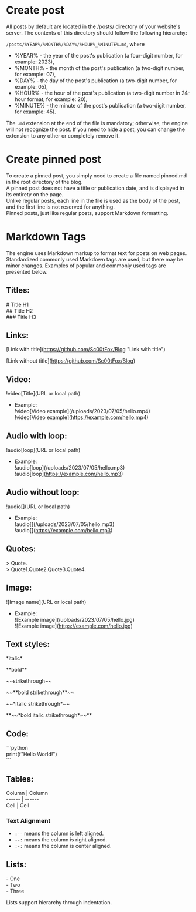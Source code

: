 # Create post

All posts by default are located in the /posts/ directory of your website's server. The contents of this directory should follow the following hierarchy:

`/posts/%YEAR%/%MONTH%/%DAY%/%HOUR%_%MINUTE%.md`, where

- %YEAR% - the year of the post's publication (a four-digit number, for example: 2023),
- %MONTH% - the month of the post's publication (a two-digit number, for example: 07),
- %DAY% - the day of the post's publication (a two-digit number, for example: 05),
- %HOUR% - the hour of the post's publication (a two-digit number in 24-hour format, for example: 20),
- %MINUTE% - the minute of the post's publication (a two-digit number, for example: 45).

The `.md` extension at the end of the file is mandatory; otherwise, the engine will not recognize the post. If you need to hide a post, you can change the extension to any other or completely remove it.

# Create pinned post

To create a pinned post, you simply need to create a file named pinned.md in the root directory of the blog.  
A pinned post does not have a title or publication date, and is displayed in its entirety on the page.  
Unlike regular posts, each line in the file is used as the body of the post, and the first line is not reserved for anything.  
Pinned posts, just like regular posts, support Markdown formatting.

# Markdown Tags

The engine uses Markdown markup to format text for posts on web pages. Standardized commonly used Markdown tags are used, but there may be minor changes. Examples of popular and commonly used tags are presented below.

## Titles:  
\# Title H1  
\## Title H2  
\### Title H3

## Links:  
\[Link with title](https://github.com/Sc00tFox/Blog "Link with title")  

\[Link without title](https://github.com/Sc00tFox/Blog)  

## Video:  
\!video[Title](URL or local path)  
- Example:  
\!video[Video example]\(/uploads/2023/07/05/hello.mp4)  
\!video[Video example]\(https://example.com/hello.mp4)  

## Audio with loop:  
\!audio[loop](URL or local path)  
- Example:  
\!audio[loop]\(/uploads/2023/07/05/hello.mp3)  
\!audio[loop]\(https://example.com/hello.mp3)  

## Audio without loop:  
\!audio[](URL or local path) 
- Example:  
\!audio[]\(/uploads/2023/07/05/hello.mp3)  
\!audio[]\(https://example.com/hello.mp3)  

## Quotes:  
\> Quote.  
\> Quote1.Quote2.Quote3.Quote4.  

## Image:  
\![Image name](URL or local path)  
- Example:  
\![Example image]\(/uploads/2023/07/05/hello.jpg)  
\![Example image]\(https://example.com/hello.jpg)  

## Text styles:  
\*italic*  

\*\*bold**  

\~~strikethrough~~  

\~~\*\*bold strikethrough**~~  

\~~\*italic strikethrough*~~  

\*\*\~~\*bold italic strikethrough*~~**  

## Code:  
\```python   
   print(f"Hello World!")  
\```

## Tables:  
Column | Column  
\------ | ------   
Cell   | Cell   

### Text Alignment  
- `:--` means the column is left aligned.
- `--:` means the column is right aligned.
- `:-:` means the column is center aligned.

## Lists:  
\- One  
\- Two  
\- Three  

Lists support hierarchy through indentation.
